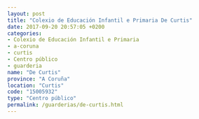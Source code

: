 ```yaml
---
layout: post
title: "Colexio de Educación Infantil e Primaria De Curtis"
date: 2017-09-20 20:57:05 +0200
categories:
- Colexio de Educación Infantil e Primaria
- a-coruna
- curtis
- Centro público
- guarderia
name: "De Curtis"
province: "A Coruña"
location: "Curtis"
code: "15005932"
type: "Centro público"
permalink: /guarderias/de-curtis.html
---
```

